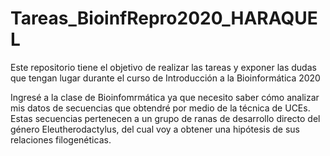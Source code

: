 # Tareas_BioinfRepro2020_HARAQUEL
Este repositorio tiene el objetivo de realizar las tareas y exponer las dudas que tengan lugar durante el curso de Introducción a la Bioinformática 2020

Ingresé a la clase de Bioinfomrmática ya que necesito saber cómo analizar mis datos de secuencias que obtendré por medio de la técnica de UCEs. Estas secuencias pertenecen a un grupo de ranas de desarrollo directo del género Eleutherodactylus, del cual voy a obtener una hipótesis de sus relaciones filogenéticas. 
